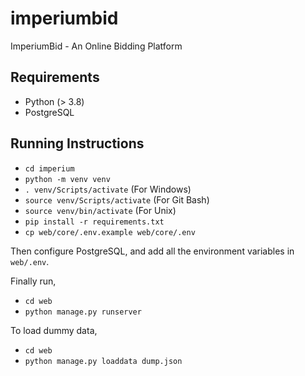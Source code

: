 # imperiumbid

ImperiumBid - An Online Bidding Platform

## Requirements

- Python (> 3.8)
- PostgreSQL

## Running Instructions

- `cd imperium`
- `python -m venv venv`
- `. venv/Scripts/activate` (For Windows)
- `source venv/Scripts/activate` (For Git Bash)
- `source venv/bin/activate` (For Unix)
- `pip install -r requirements.txt`
- `cp web/core/.env.example web/core/.env`

Then configure PostgreSQL, and add all the environment variables in `web/.env`.

Finally run,

- `cd web`
- `python manage.py runserver`

To load dummy data,
- `cd web`
- `python manage.py loaddata dump.json`
